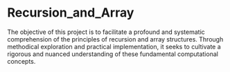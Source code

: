 # Recursion_and_Array
The objective of this project is to facilitate a profound and systematic comprehension of the principles of recursion and array structures. Through methodical exploration and practical implementation, it seeks to cultivate a rigorous and nuanced understanding of these fundamental computational concepts.
